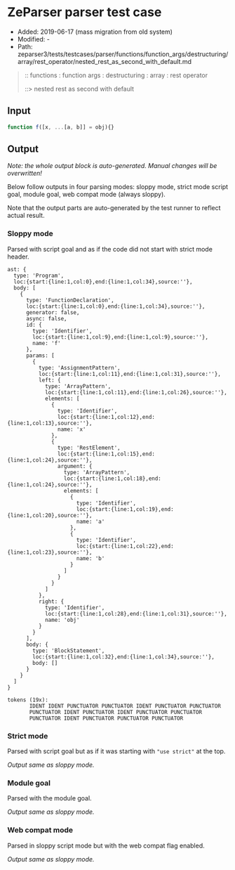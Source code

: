# ZeParser parser test case

- Added: 2019-06-17 (mass migration from old system)
- Modified: -
- Path: zeparser3/tests/testcases/parser/functions/function_args/destructuring/array/rest_operator/nested_rest_as_second_with_default.md

> :: functions : function args : destructuring : array : rest operator
>
> ::> nested rest as second with default

## Input

`````js
function f([x, ...[a, b]] = obj){}
`````

## Output

_Note: the whole output block is auto-generated. Manual changes will be overwritten!_

Below follow outputs in four parsing modes: sloppy mode, strict mode script goal, module goal, web compat mode (always sloppy).

Note that the output parts are auto-generated by the test runner to reflect actual result.

### Sloppy mode

Parsed with script goal and as if the code did not start with strict mode header.

`````
ast: {
  type: 'Program',
  loc:{start:{line:1,col:0},end:{line:1,col:34},source:''},
  body: [
    {
      type: 'FunctionDeclaration',
      loc:{start:{line:1,col:0},end:{line:1,col:34},source:''},
      generator: false,
      async: false,
      id: {
        type: 'Identifier',
        loc:{start:{line:1,col:9},end:{line:1,col:9},source:''},
        name: 'f'
      },
      params: [
        {
          type: 'AssignmentPattern',
          loc:{start:{line:1,col:11},end:{line:1,col:31},source:''},
          left: {
            type: 'ArrayPattern',
            loc:{start:{line:1,col:11},end:{line:1,col:26},source:''},
            elements: [
              {
                type: 'Identifier',
                loc:{start:{line:1,col:12},end:{line:1,col:13},source:''},
                name: 'x'
              },
              {
                type: 'RestElement',
                loc:{start:{line:1,col:15},end:{line:1,col:24},source:''},
                argument: {
                  type: 'ArrayPattern',
                  loc:{start:{line:1,col:18},end:{line:1,col:24},source:''},
                  elements: [
                    {
                      type: 'Identifier',
                      loc:{start:{line:1,col:19},end:{line:1,col:20},source:''},
                      name: 'a'
                    },
                    {
                      type: 'Identifier',
                      loc:{start:{line:1,col:22},end:{line:1,col:23},source:''},
                      name: 'b'
                    }
                  ]
                }
              }
            ]
          },
          right: {
            type: 'Identifier',
            loc:{start:{line:1,col:28},end:{line:1,col:31},source:''},
            name: 'obj'
          }
        }
      ],
      body: {
        type: 'BlockStatement',
        loc:{start:{line:1,col:32},end:{line:1,col:34},source:''},
        body: []
      }
    }
  ]
}

tokens (19x):
       IDENT IDENT PUNCTUATOR PUNCTUATOR IDENT PUNCTUATOR PUNCTUATOR
       PUNCTUATOR IDENT PUNCTUATOR IDENT PUNCTUATOR PUNCTUATOR
       PUNCTUATOR IDENT PUNCTUATOR PUNCTUATOR PUNCTUATOR
`````

### Strict mode

Parsed with script goal but as if it was starting with `"use strict"` at the top.

_Output same as sloppy mode._

### Module goal

Parsed with the module goal.

_Output same as sloppy mode._

### Web compat mode

Parsed in sloppy script mode but with the web compat flag enabled.

_Output same as sloppy mode._

